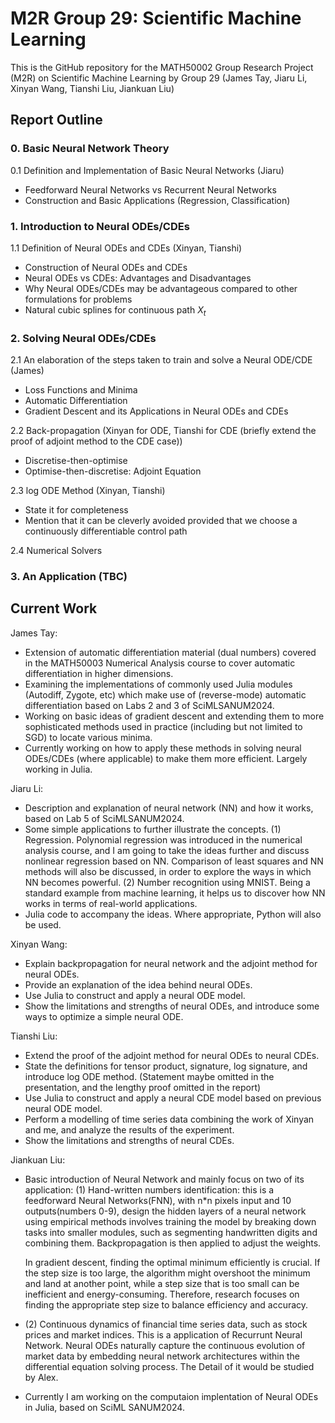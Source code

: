 # M2R Group 29: Scientific Machine Learning

This is the GitHub repository for the MATH50002 Group Research Project (M2R) on Scientific Machine Learning by Group 29 (James Tay, Jiaru Li, Xinyan Wang, Tianshi Liu, Jiankuan Liu)

## Report Outline

### 0. Basic Neural Network Theory

0.1 Definition and Implementation of Basic Neural Networks (Jiaru)

- Feedforward Neural Networks vs Recurrent Neural Networks
- Construction and Basic Applications (Regression, Classification)

### 1. Introduction to Neural ODEs/CDEs

1.1 Definition of Neural ODEs and CDEs (Xinyan, Tianshi)

- Construction of Neural ODEs and CDEs
- Neural ODEs vs CDEs: Advantages and Disadvantages
- Why Neural ODEs/CDEs may be advantageous compared to other formulations for problems
- Natural cubic splines for continuous path $X_t$

### 2. Solving Neural ODEs/CDEs

2.1 An elaboration of the steps taken to train and solve a Neural ODE/CDE (James)

- Loss Functions and Minima
- Automatic Differentiation
- Gradient Descent and its Applications in Neural ODEs and CDEs

2.2 Back-propagation (Xinyan for ODE, Tianshi for CDE (briefly extend the proof of adjoint method to the CDE case))

- Discretise-then-optimise
- Optimise-then-discretise: Adjoint Equation

2.3 log ODE Method (Xinyan, Tianshi)

- State it for completeness
- Mention that it can be cleverly avoided provided that we choose a continuously differentiable control path

2.4 Numerical Solvers

### 3. An Application (TBC)

## Current Work

James Tay:

- Extension of automatic differentiation material (dual numbers) covered in the MATH50003 Numerical Analysis course to cover automatic differentiation in higher dimensions.
- Examining the implementations of commonly used Julia modules (Autodiff, Zygote, etc) which make use of (reverse-mode) automatic differentiation based on Labs 2 and 3 of SciMLSANUM2024.
- Working on basic ideas of gradient descent and extending them to more sophisticated methods used in practice (including but not limited to SGD) to locate various minima.
- Currently working on how to apply these methods in solving neural ODEs/CDEs (where applicable) to make them more efficient. Largely working in Julia.

Jiaru Li:

- Description and explanation of neural network (NN) and how it works, based on Lab 5 of SciMLSANUM2024.
- Some simple applications to further illustrate the concepts.
  (1) Regression. Polynomial regression was introduced in the numerical analysis course, and I am going to take the ideas further and discuss nonlinear regression based on NN. Comparison of least squares and NN methods will also be discussed, in order to explore the ways in which NN becomes powerful.
  (2) Number recognition using MNIST. Being a standard example from machine learning, it helps us to discover how NN works in terms of real-world applications.
- Julia code to accompany the ideas. Where appropriate, Python will also be used.

Xinyan Wang:

- Explain backpropagation for neural network and the adjoint method for neural ODEs.
- Provide an explanation of the idea behind neural ODEs.
- Use Julia to construct and apply a neural ODE model.
- Show the limitations and strengths of neural ODEs, and introduce some ways to optimize a simple neural ODE.

Tianshi Liu:
- Extend the proof of the adjoint method for neural ODEs to neural CDEs.
- State the definitions for tensor product, signature, log signature, and introduce log ODE method. (Statement maybe omitted in the presentation, and the lengthy proof omitted in the report)
- Use Julia to construct and apply a neural CDE model based on previous neural ODE model.
- Perform a modelling of time series data combining the work of Xinyan and me, and analyze the results of the experiment.
- Show the limitations and strengths of neural CDEs.

Jiankuan Liu:
- Basic introduction of Neural Network and mainly focus on two of its application:
  (1) Hand-written numbers identification: this is a feedforward Neural Networks(FNN), with n*n pixels input and 10 outputs(numbers 0-9), design the hidden layers of a neural network using empirical methods involves training the model by breaking down tasks into smaller modules, such as segmenting handwritten digits and combining them. Backpropagation is then applied to adjust the weights.

  In gradient descent, finding the optimal minimum efficiently is crucial. If the step size is too large, the algorithm might overshoot the minimum and land at another point, while a step size that is too small can be inefficient and energy-consuming. Therefore, research focuses on finding the appropriate step size to balance efficiency and accuracy.

- (2) Continuous dynamics of financial time series data, such as stock prices and market indices. This is a application of Recurrunt Neural Network. Neural ODEs naturally capture the continuous evolution of market data by embedding neural network architectures within the differential equation solving process. The Detail of it would be studied by Alex.
  
- Currently I am working on the computaion implentation of Neural ODEs in Julia, based on SciML SANUM2024.
